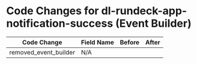 # Code Changes for dl-rundeck-app-notification-success (Event Builder)

| Code Change | Field Name | Before | After |
|-------------|------------|--------|-------|
| removed_event_builder | N/A |  |  |